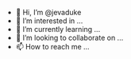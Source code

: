 - 👋 Hi, I’m @jevaduke
- 👀 I’m interested in ...
- 🌱 I’m currently learning ...
- 💞️ I’m looking to collaborate on ...
- 📫 How to reach me ...

<!---
jevaduke/jevaduke is a ✨ special ✨ repository because its `README.md` (this file) appears on your GitHub profile.
You can click the Preview link to take a look at your changes.
--->
